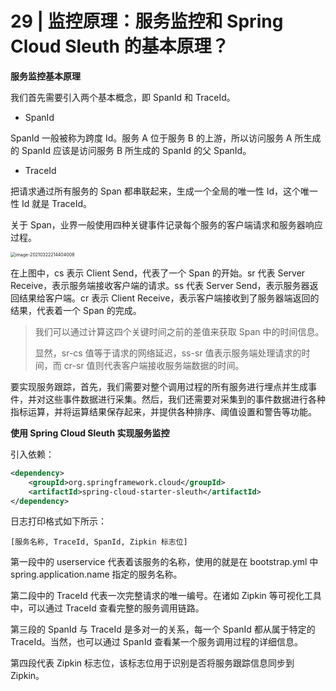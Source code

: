 # 29 | 监控原理：服务监控和 Spring Cloud Sleuth 的基本原理？

**服务监控基本原理**

我们首先需要引入两个基本概念，即 SpanId 和 TraceId。

- SpanId

SpanId 一般被称为跨度 Id。服务 A 位于服务 B 的上游，所以访问服务 A 所生成的 SpanId 应该是访问服务 B 所生成的 SpanId 的父 SpanId。

- TraceId

把请求通过所有服务的 Span 都串联起来，生成一个全局的唯一性 Id，这个唯一性 Id 就是 TraceId。

关于 Span，业界一般使用四种关键事件记录每个服务的客户端请求和服务器响应过程。

<img src="https://gitee.com/yanglu_u/ImgRepository/raw/master/images/20210322214404.png" alt="image-20210322214404008" style="zoom:50%;" />

在上图中，cs 表示 Client Send，代表了一个 Span 的开始。sr 代表 Server Receive，表示服务端接收客户端的请求。ss 代表 Server Send，表示服务器返回结果给客户端。cr 表示 Client Receive，表示客户端接收到了服务器端返回的结果，代表着一个 Span 的完成。

> 我们可以通过计算这四个关键时间之前的差值来获取 Span 中的时间信息。
>
> 显然，sr-cs 值等于请求的网络延迟，ss-sr 值表示服务端处理请求的时间，而 cr-sr 值则代表客户端接收服务端数据的时间。

要实现服务跟踪，首先，我们需要对整个调用过程的所有服务进行埋点并生成事件，并对这些事件数据进行采集。然后，我们还需要对采集到的事件数据进行各种指标运算，并将运算结果保存起来，并提供各种排序、阈值设置和警告等功能。

**使用 Spring Cloud Sleuth 实现服务监控**

引入依赖：

```xml
<dependency>
    <groupId>org.springframework.cloud</groupId>
    <artifactId>spring-cloud-starter-sleuth</artifactId>
</dependency>
```

日志打印格式如下所示：

```
[服务名称, TraceId, SpanId, Zipkin 标志位]
```

第一段中的 userservice 代表着该服务的名称，使用的就是在 bootstrap.yml 中 spring.application.name 指定的服务名称。

第二段中的 TraceId 代表一次完整请求的唯一编号。在诸如 Zipkin 等可视化工具中，可以通过 TraceId 查看完整的服务调用链路。

第三段的 SpanId 与 TraceId 是多对一的关系，每一个 SpanId 都从属于特定的 TraceId。当然，也可以通过 SpanId 查看某一个服务调用过程的详细信息。

第四段代表 Zipkin 标志位，该标志位用于识别是否将服务跟踪信息同步到 Zipkin。









